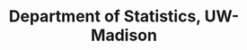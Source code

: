 ---
name: Doug Bates
group: OSPO Advisory Board
headshot: doug-bates-540x540.jpg
title: Department of Statistics, UW-Madison
--- 